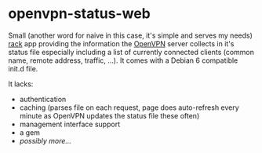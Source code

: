 # openvpn-status-web

Small (another word for naive in this case, it's simple and serves my needs) [rack](http://rack.github.com/) app
providing the information the [OpenVPN](http://openvpn.net/index.php/open-source.html) server collects in it's status file
especially including a list of currently connected clients (common name, remote address, traffic, ...).
It comes with a Debian 6 compatible init.d file.

It lacks:

* authentication
* caching (parses file on each request, page does auto-refresh every minute as OpenVPN updates the status file these often)
* management interface support
* a gem
* *possibly more...*
